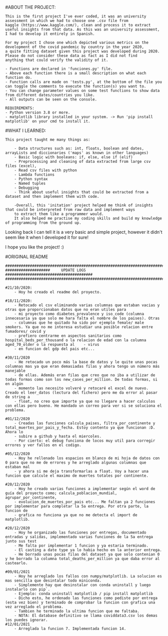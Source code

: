 #ABOUT THE PROJECT:

	This is the first project I've ever coded, it was an university assessment in which we had to choose one .csv file from
	kaggle (https://www.kaggle.com/), clean and process it to extract useful insights from that data. As this was an university assessment,
	I had to develop it entirely in Spanish.

	For my project I chose one which depicted various metrics on the development of the covid pandemic by country in the year 2020, 
	a quite fitting dataset given this project was developed during 2020. Please do not consider these data as fact as I did not find 
	anything that could verify the validity of it.

	- Functions are declared in 'funciones.py' file.
	- Above each function there is a small description on what each function do.
	- Function calls are made on 'tests.py', at the bottom of the file you can toggle the comments to execute the function(s) you want to.
	- You can change parameter values on some test functions to show data from different dates/countries you like.
	- All outputs can be seen on the console.

	REQUIREMENTS:
	- Python version 3.8 or more.
	- matplotlib library installed in your system. -> Run 'pip install matplotlib' on your cmd to install it.

#WHAT I LEARNED:

	This project taught me many things as:

		- Data structures such as: int, floats, boolean and dates, arrayLists and diccionaries ('maps' as known in other languages)
		- Basic logic with booleans: if, else, else if (elif)
		- Preprocessing and cleaning of data extracted from large csv files (excel),
		- Read csv files with python
		- Lambda functions
		- Python syntax
		- Named tuples
		- Debugging
		- Think about useful insights that could be extracted from a dataset and then implement them with code.

		-Overall, this 'initation' project helped me think of insights that could be interpreted from raw data and implement ways 
		to extract them like a programmer would. 
		It also helped me practise my coding skills and build my knowledge of programming from the ground up.

Looking back I can tell it is a very basic and simple project, however it didn't seem like it when I developed it for sure!

I hope you like the project! :)

#ORIGINAL README

	################################################################################
	####################     UPDATE LOGS     #######################################
	################################################################################

	#21/10/2020:
		- Hoy he creado el readme del proyecto.

	#18/11/2020:
		- Retocado el csv eliminando varias columnas que estaban vacias y otras que proporcionaban datos que no eran utiles para
		- mi proyecto como diabetes_prevalence y iso_code (columna innecesaria ya que solo me hara falta el nombre de los paises). Otras
		- columnas que he quitado ha sido por ejemplo female/ male smokers. Ya que no me interesa estudiar una posible relacion entre fumadores/ covid y 
		- prefiero centrarme en aspectos sanitarios como hospital_beds_per_thousand o la relacion de edad con la columna aged_70_older o la respuesta al 	- virus 
		- en funcion del gdp del pais etc...

	#30/11/2020
		- He retocado un poco más la base de datos y le quite unas pocas columnas mas ya que eran demasiadas filas y ahora tengo un número más manejable
		- de ellas. Además eran filas que creo que no iba a utilizar de todas formas como son los new_cases_per_million. De todas formas, si en algún
		- momento las necesito volveré y retocaré el excel de nuevo. Creado el leer_datos (lectura del fichero) pero me da error al pasar de string a 
		- float, no creo que importe ya que no llegare a hacer calculos con ellas pero bueno. He mandado un correo para ver si se soluciona el problema.

	#01/12/2020
		- Creadas las funciones calcula_paises, filtra_por_continente y total_muertes_por_pais_y_fecha. Estoy contento ya que funcionan :D. Ahora lo 
		- subire a github y hasta el miercoles. 
		- Por cierto: el debug funciona de locos muy util para corregir errores y ver fallos en el codigo.

	#05/12/2020 
		- Hoy he rellenado los espacios en blanco de mi hoja de datos con 0 para que no me de errores y he arreglado algunas columnas que estaban mal
		- y ahora si me deja transformarlas a float. Voy a hacer una funcion que calcule el maximo de muertes totales por continente.

	#20/12/2020
		- Hoy he creado varias funciones a implementar según el word de guía del proyecto como; calcula_poblacion_mundial, agrupar_por_continente, 	
		- evolucion_de_muertes_por_pais etc... Me faltan ya 2 funciones por implementar para completar la 5a entrega. Por otra parte, la funcion de 	
		- grafica no funciona ya que no me detecta el import de matplotlib.

	#28/12/2020
		- Hoy he organizado las funciones por entregas, documentado entradas y salidas, implementado varias funciones de la 5a entrega junto sus test
		- Me falta por implementar 1 funcion y ya estaria terminado.
		- El casting a date type ya lo habia hecho en la anterior entrega.
		- He borrado unas pocas filas del dataset ya que solo contenian 0 y he borrado la columna total_deaths_per_million ya que daba error al castearlo.

	#09/01/2021
		- Hoy he arreglado los fallos con numpy/matplotlib. La solucion es mas sencilla que desintalar todo miniconda. 
		- Simplemente hay que desinstalar con conda uninstall y luego instalarlo con pip`.
		- Ejemplo: conda uninstall matplotlib / pip install matplotlib
		- Dicho esto, he ordenado las funciones como pediste por entrega (esta vez bien) y terminado de comprobar la funcion con grafica una vez arreglado el problema.
		- Tambien he terminado la ultima funcion que me faltaba.
		- NOTA: El database definitivo se llama coviddata3.csv los demas los puedes ignorar.	
	#12/01/2021
		- Arreglada la funcion 7. Implementada funcion 14.
